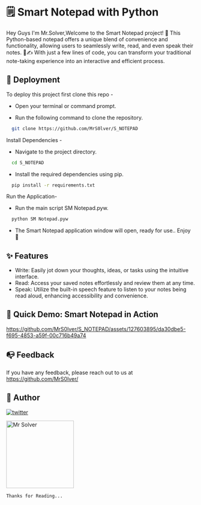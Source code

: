 
# 🗒 Smart Notepad with Python

Hey Guys I'm Mr.Solver,Welcome to the Smart Notepad project! 🚀 This Python-based notepad offers a unique blend of convenience and functionality, allowing users to seamlessly write, read, and even speak their notes. 💬✍️ With just a few lines of code, you can transform your traditional note-taking experience into an interactive and efficient process.



## 🚀 Deployment

To deploy this project first clone this repo - 

 - Open your terminal or command prompt.

 - Run the following command to clone the repository.

```bash
  git clone https://github.com/MrS0lver/S_NOTEPAD
```
Install Dependencies -

 - Navigate to the project directory.

```bash
  cd S_NOTEPAD
```

 - Install the required dependencies using pip.

```bash
  pip install -r requirements.txt
```

Run the Application-

 - Run the main script SM Notepad.pyw.

```bash
  python SM Notepad.pyw
```
 - The Smart Notepad application window will open, ready for use.. Enjoy 🎉 


## ✨ Features

- Write: Easily jot down your thoughts, ideas, or tasks using the intuitive interface.
- Read: Access your saved notes effortlessly and review them at any time.
- Speak: Utilize the built-in speech feature to listen to your notes being read aloud, enhancing accessibility and convenience.


## 🎥 Quick Demo: Smart Notepad in Action
 

https://github.com/MrS0lver/S_NOTEPAD/assets/127603895/da30dbe5-f695-4853-a59f-00c716b49a74




## 📭 Feedback


If you have any feedback, please reach out to us at https://github.com/MrS0lver/


## 🔗 Author

[![twitter](https://img.shields.io/badge/twitter-1DA1F2?style=for-the-badge&logo=twitter&logoColor=white)](https://twitter.com/Mrs0lver)

<a href="#">
  <img src="https://pbs.twimg.com/profile_images/1670456206807400449/DEbRkvAL_400x400.jpg" alt="Mr Solver" width = 180>
</a>

`Thanks for Reading...`

